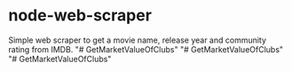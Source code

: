 node-web-scraper
================

Simple web scraper to get a movie name, release year and community rating from IMDB.
"# GetMarketValueOfClubs" 
"# GetMarketValueOfClubs" 
"# GetMarketValueOfClubs" 
